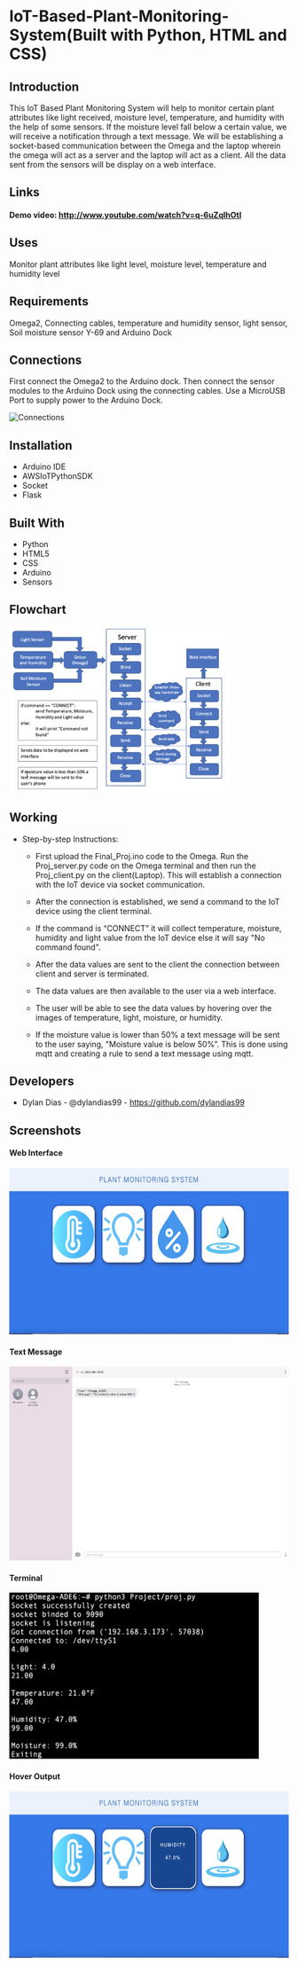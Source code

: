 # IoT-Based-Plant-Monitoring-System(Built with Python, HTML and CSS)

## Introduction
This IoT Based Plant Monitoring System will help to monitor certain plant attributes like light received, moisture level, temperature, and humidity with the help of some sensors. If the moisture level fall below a certain value, we will receive a notification through a text message. We will be establishing a socket-based communication between the Omega and the laptop wherein the omega will act as a server and the laptop will act as a client. All the data sent from the sensors will be display on a web interface. 

## Links

#### Demo video: http://www.youtube.com/watch?v=q-6uZqlhOtI

## Uses
Monitor plant attributes like light level, moisture level, temperature and humidity level

## Requirements
Omega2, Connecting cables, temperature and humidity sensor, light sensor, Soil moisture sensor Y-69 and Arduino Dock

## Connections 
First connect the Omega2 to the Arduino dock. Then connect the sensor modules to the Arduino Dock using the connecting cables. Use a MicroUSB Port to supply power to the Arduino Dock.

<img src="Images/conn.png" alt="Connections" width=300 height=300>

## Installation
* Arduino IDE
* AWSIoTPythonSDK
* Socket 
* Flask

## Built With
* Python
* HTML5
* CSS
* Arduino
* Sensors

## Flowchart
<img src="Images/flow.png" alt="Flowchart" width=400 height=300>

## Working
* Step-by-step Instructions:
  * First upload the Final_Proj.ino code to the Omega. Run the Proj_server.py code on the Omega terminal and then run the Proj_client.py on the client(Laptop). This will establish a connection with the IoT device via socket communication.

  * After the connection is established, we send a command to the IoT device using the client terminal.

  * If the command is “CONNECT” it will collect temperature, moisture, humidity and light value from the IoT device else it will say "No command found".

  * After the data values are sent to the client the connection between client and server is terminated.

  * The data values are then available to the user via a web interface.

  * The user will be able to see the data values by hovering over the images of temperature, light, moisture, or humidity.

  * If the moisture value is lower than 50% a text message will be sent to the user saying, "Moisture value is below 50%”. This is done using mqtt and creating a rule to send a text message using mqtt. 

## Developers
* Dylan Dias - @dylandias99 - https://github.com/dylandias99

## Screenshots
#### Web Interface                               
<img src="Images/web-interface.png" alt="Web Interface" width=550 height=300>

#### Text Message                             
<img src="Images/text.png" alt="Text Message" width=500 height=350>

#### Terminal                             
<img src="Images/terminal.png" alt="Terminal" width=450 height=300>

#### Hover Output                             
<img src="Images/hover-output.png" alt="Hover Output" width=550 height=300>
